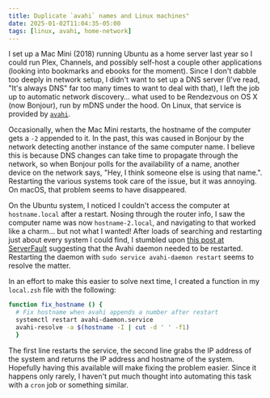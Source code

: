 ```yaml
---
title: Duplicate `avahi` names and Linux machines"
date: 2025-01-02T11:04:35-05:00
tags: [linux, avahi, home-network]
---
```


I set up a Mac Mini (2018) running Ubuntu as a home server last year so I could run Plex, Channels, and possibly self-host a couple other applications (looking into bookmarks and ebooks for the moment). Since I don't dabble too deeply in network setup, I didn't want to set up a DNS server (I've read, "It's always DNS" far too many times to want to deal with that), I left the job up to automatic network discovery… what used to be Rendezvous on OS X (now Bonjour), run by mDNS under the hood. On Linux, that service is provided by [`avahi`](https://avahi.org). 

Occasionally, when the Mac Mini restarts, the hostname of the computer gets a `-2` appended to it. In the past, this was caused in Bonjour by the network detecting another instance of the same computer name. I believe this is because DNS changes can take time to propagate through the network, so when Bonjour polls for the availability of a name, another device on the network says, "Hey, I think someone else is using that name.". Restarting the various systems took care of the issue, but it was annoying. On macOS, that problem seems to have disappeared. 

On the Ubuntu system, I noticed I couldn't access the computer at `hostname.local` after a restart. Nosing through the router info, I saw the computer name was now `hostname-2.local`, and navigating to that worked like a charm… but not what I wanted! After loads of searching and restarting just about every system I could find, I stumbled upon [this post at ServerFault](https://serverfault.com/questions/652102/how-to-prevent-avahi-adding-2-to-hostnames) suggesting that the Avahi daemon needed to be restarted. Restarting the daemon with `sudo service avahi-daemon restart` seems to resolve the matter. 

In an effort to make this easier to solve next time, I created a function in my `local.zsh` file with the following:

```zsh
function fix_hostname () {
  # Fix hostname when avahi appends a number after restart
  systemctl restart avahi-daemon.service
  avahi-resolve -a $(hostname -I | cut -d ' ' -f1)
  }
```

The first line restarts the service, the second line grabs the IP address of the system and returns the IP address and hostname of the system. Hopefully having this available will make fixing the problem easier. Since it happens only rarely, I haven't put much thought into automating this task with a `cron` job or something similar. 